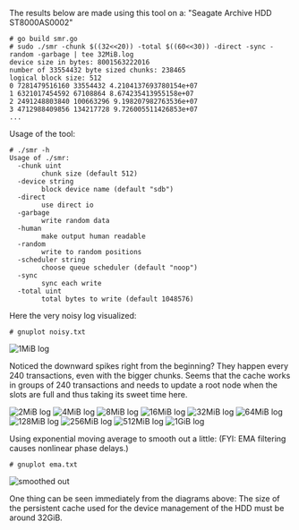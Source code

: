 
The results below are made using this tool on a: "Seagate Archive HDD ST8000AS0002"

```
# go build smr.go
# sudo ./smr -chunk $((32<<20)) -total $((60<<30)) -direct -sync -random -garbage | tee 32MiB.log
device size in bytes: 8001563222016
number of 33554432 byte sized chunks: 238465
logical block size: 512
0 7281479516160 33554432 4.2104137693780154e+07
1 6321017454592 67108864 8.674235413955158e+07
2 2491248803840 100663296 9.198207982763536e+07
3 4712988409856 134217728 9.726005511426853e+07
...
```

Usage of the tool:
```
# ./smr -h
Usage of ./smr:
  -chunk uint
        chunk size (default 512)
  -device string
        block device name (default "sdb")
  -direct
        use direct io
  -garbage
        write random data
  -human
        make output human readable
  -random
        write to random positions
  -scheduler string
        choose queue scheduler (default "noop")
  -sync
        sync each write
  -total uint
        total bytes to write (default 1048576)
```

Here the very noisy log visualized:

```
# gnuplot noisy.txt
```
![1MiB log](1MiB.png)

Noticed the downward spikes right from the beginning?
They happen every 240 transactions, even with the bigger chunks.
Seems that the cache works in groups of 240 transactions and needs to update a root node when the slots are full and thus taking its sweet time here.

![2MiB log](2MiB.png)
![4MiB log](4MiB.png)
![8MiB log](8MiB.png)
![16MiB log](16MiB.png)
![32MiB log](32MiB.png)
![64MiB log](64MiB.png)
![128MiB log](128MiB.png)
![256MiB log](256MiB.png)
![512MiB log](512MiB.png)
![1GiB log](1GiB.png)

Using exponential moving average to smooth out a little:
(FYI: EMA filtering causes nonlinear phase delays.)

```
# gnuplot ema.txt
```
![smoothed out](ema.png)

One thing can be seen immediately from the diagrams above:
The size of the persistent cache used for the device management of the HDD must be around 32GiB.

